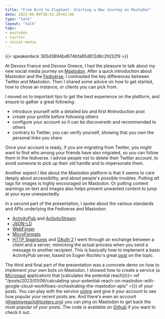 ```yaml
---
title: "From Bird to Elephant: Starting a New Journey on Mastodon"
date: 2023-06-09T10:53:29+02:00
type: "talk"
layout: "talk"
tags:
- mastodon
- twitter
- social-media
---
```


{{< speakerdeck 365d3694bd674bfa85d812d8c2fd32f9 >}}

At Devoxx France and Devoxx Greece, I had the pleasure to talk about my new social media journey on [Mastodon](https://joinmastodon.org/).
After a quick introduction about Mastodon and the [Fediverse](https://fediverse.party/), I contrasted the key differences between Twitter and Mastodon.
Then I shared some advice on how to get started, how to chose an instance, or clients you can pick from.

I moved on to important tips to get the best experience on the platform, and ensure to gather a great following:
* introduce yourself with a detailed bio and first #introduction post
* create your profile before following others
* configure your account so it can be discoveredn and recommended to others
* contrary to Twitter, you can verify yourself, showing that you own the personal links you share

Once your account is ready, if you are migrating from Twitter, you might want to find who among your friends have also migrated, so you can follow them in the fediverse.
I advise people not to delete their Twitter account, to avoid someone to pick up their old handle and to impersonate them.

Another aspect I like about the Mastodon platform is that it seems to care deeply about accessibility, and about people's possible troubles.
Putting _alt_ tags for images is highly encouraged on Mastodon.
Or putting content warnings on text and images also helps prevent unwanted content to jump at your eyse unexpectedly.

In a second part of the presentation, I spoke about the various standards and APIs underlying the Fediverse and Mastodon:
* [ActivityPub](https://www.w3.org/TR/activitypub/) and [ActivityStream](https://www.w3.org/TR/activitystreams-core/)
* [JSON-LD](https://json-ld.org/)
* [WebFinger](https://webfinger.net/)
* [MicroFormats](http://microformats.org/)
* [HTTP Sigantures](https://oauth.net/http-signatures/) and [OAuth 2](https://oauth.net/2/)
I went through an exchange between a client and a server, mimicking the actual process when you send a message to another recipient.
This is basically how to implement a basic ActivityPub server, based on Eugen Rochko's great [post](https://blog.joinmastodon.org/2018/06/how-to-implement-a-basic-activitypub-server/) on the topic.

The third and final part of the presentation was a comcrete demo on how to implement your own bots on Mastodon.
I showed how to create a service (a [Micronaut](https://micronaut.io/) application) that [calculates the potential reach]({{< ref "/posts/2023/01/06/calculating-your-potential-reach-on-mastodon-with-google-cloud-workflows-orchestrating-the-mastodon-apis" >}}) of your posts.
You can play with the service [online](https://stootistics.web.app/) and give it your account to see how popular your recent posts are.
And there's even an account ([@getmyreach@tooters.org](https://tooters.org/@getmyreach)) you can ping on Mastodon to get back the most popular of your posts.
The code is available on [Github](https://github.com/glaforge/stootistics) if you want to check it out.
